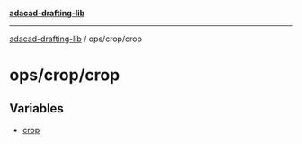 [**adacad-drafting-lib**](../../../README.md)

***

[adacad-drafting-lib](../../../modules.md) / ops/crop/crop

# ops/crop/crop

## Variables

- [crop](variables/crop.md)
